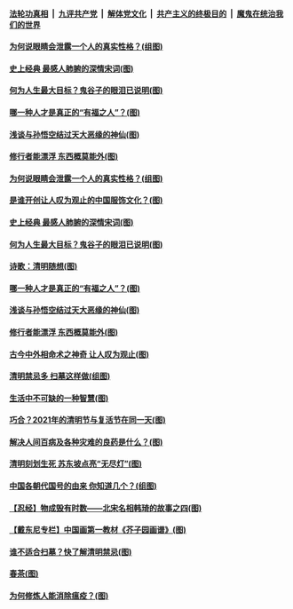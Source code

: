 

####  [法轮功真相](../../../../basic/blob/master/README.md?t=04061932) &nbsp;|&nbsp; [九评共产党](../../../../9ping.md/blob/master/README.md?t=04061932) &nbsp;|&nbsp; [解体党文化](../../../../jtdwh.md/blob/master/README.md?t=04061932)  &nbsp;|&nbsp; [共产主义的终极目的](../../../../gczydzjmd.md/blob/master/README.md?t=04061932) &nbsp;|&nbsp; [魔鬼在统治我们的世界](../../../../mgztzwmdsj.md/blob/master/README.md?t=04061932) 

#### [为何说眼睛会泄露一个人的真实性格？(组图)](../pages/p7/967627.md?t=04061932) 

#### [史上经典 最感人肺腑的深情宋词(图)](../pages/p7/967735.md?t=04061932) 

#### [何为人生最大目标？鬼谷子的眼泪已说明(图)](../pages/p7/967743.md?t=04061932) 

#### [哪一种人才是真正的“有福之人”？(图)](../pages/p7/967738.md?t=04061932) 

#### [浅谈与孙悟空结过天大恶缘的神仙(图)](../pages/p7/967728.md?t=04061932) 

#### [修行者能漂浮 东西概莫能外(图)](../pages/p7/967726.md?t=04061932) 

#### [为何说眼睛会泄露一个人的真实性格？(组图)](../pages/p7/967627.md?t=04061932) 

#### [是谁开创让人叹为观止的中国服饰文化？(图)](../pages/p7/967830.md?t=04061932) 

#### [史上经典 最感人肺腑的深情宋词(图)](../pages/p7/967735.md?t=04061932) 

#### [何为人生最大目标？鬼谷子的眼泪已说明(图)](../pages/p7/967743.md?t=04061932) 

#### [诗歌：清明随想(图)](../pages/p7/967858.md?t=04061932) 

#### [哪一种人才是真正的“有福之人”？(图)](../pages/p7/967738.md?t=04061932) 

#### [浅谈与孙悟空结过天大恶缘的神仙(图)](../pages/p7/967728.md?t=04061932) 

#### [修行者能漂浮 东西概莫能外(图)](../pages/p7/967726.md?t=04061932) 

#### [古今中外相命术之神奇 让人叹为观止(图)](../pages/p7/964466.md?t=04061932) 

#### [清明禁忌多 扫墓这样做(组图)](../pages/p7/967619.md?t=04061932) 

#### [生活中不可缺的一种智慧(图)](../pages/p7/966382.md?t=04061932) 

#### [巧合？2021年的清明节与复活节在同一天(图)](../pages/p7/967641.md?t=04061932) 

#### [解决人间百病及各种灾难的良药是什么？(图)](../pages/p7/967562.md?t=04061932) 

#### [清明刻划生死 苏东坡点亮“无尽灯”(图)](../pages/p7/967658.md?t=04061932) 

#### [中国各朝代国号的由来 你知道几个？(组图)](../pages/p7/967358.md?t=04061932) 

#### [【忍经】物成毁有时数——北宋名相韩琦的故事之四(图)](../pages/p7/967312.md?t=04061932) 

#### [【戴东尼专栏】中国画第一教材《芥子园画谱》(图)](../pages/p7/961635.md?t=04061932) 

#### [谁不适合扫墓？快了解清明禁忌(图)](../pages/p7/967448.md?t=04061932) 

#### [春茶(图)](../pages/p7/967590.md?t=04061932) 

#### [为何修炼人能消除瘟疫？(图)](../pages/p7/967452.md?t=04061932) 

